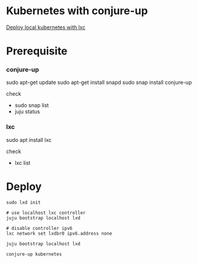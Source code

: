 Kubernetes with conjure-up
===

[Deploy local kubernetes with lxc](https://kubernetes.io/docs/getting-started-guides/ubuntu/local/)

# Prerequisite

### conjure-up

sudo apt-get update
sudo apt-get install snapd
sudo snap install conjure-up

check
 - sudo snap list
 - juju status

### lxc

sudo apt install lxc

check
 - lxc list

# Deploy 

```
sudo lxd init

# use localhost lxc controller
juju bootstrap localhost lxd

# disable controller ipv6
lxc network set lxdbr0 ipv6.address none

juju bootstrap localhost lxd

conjure-up kubernetes
```


